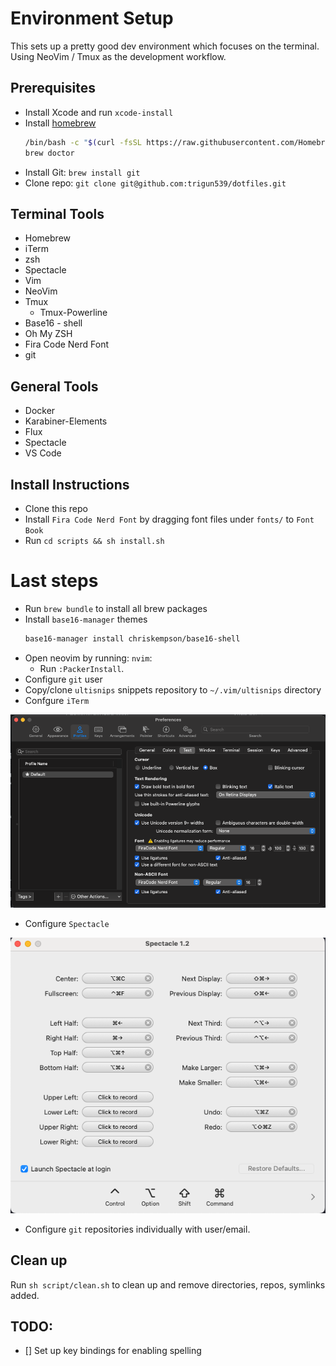 # Environment Setup

This sets up a pretty good dev environment which focuses on the terminal. Using NeoVim / Tmux as the development workflow.

## Prerequisites

- Install Xcode and run `xcode-install`
- Install [homebrew](https://brew.sh)
  ```bash
  /bin/bash -c "$(curl -fsSL https://raw.githubusercontent.com/Homebrew/install/HEAD/install.sh)"
  brew doctor
  ```
- Install Git: `brew install git`
- Clone repo: `git clone git@github.com:trigun539/dotfiles.git`

## Terminal Tools

- Homebrew
- iTerm
- zsh
- Spectacle
- Vim
- NeoVim
- Tmux
  - Tmux-Powerline
- Base16 - shell
- Oh My ZSH
- Fira Code Nerd Font
- git

## General Tools

- Docker
- Karabiner-Elements
- Flux
- Spectacle
- VS Code

## Install Instructions

- Clone this repo
- Install `Fira Code Nerd Font` by dragging font files under `fonts/` to `Font Book`
- Run `cd scripts && sh install.sh`

# Last steps

- Run `brew bundle` to install all brew packages
- Install `base16-manager` themes
  ```bash
  base16-manager install chriskempson/base16-shell
  ```
- Open neovim by running: `nvim`:
  - Run `:PackerInstall`.
- Configure `git` user
- Copy/clone `ultisnips` snippets repository to `~/.vim/ultisnips` directory
- Confgure `iTerm`

![](iterm-opts.png 'iTerm settings')

- Configure `Spectacle`

![](spectacle-settings.png 'Spectacle settings')

- Configure `git` repositories individually with user/email.

## Clean up

Run `sh script/clean.sh` to clean up and remove directories, repos, symlinks added.

## TODO:

- [] Set up key bindings for enabling spelling
